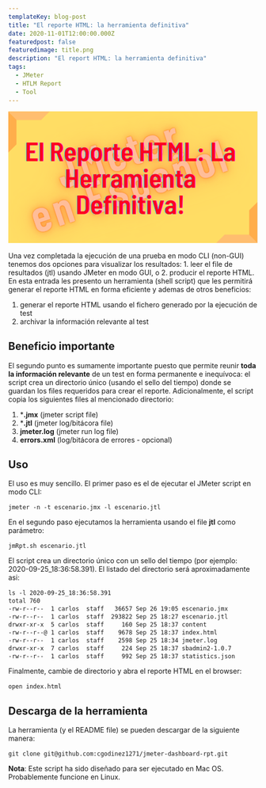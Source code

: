 ```yaml
---
templateKey: blog-post
title: "El reporte HTML: la herramienta definitiva"
date: 2020-11-01T12:00:00.000Z
featuredpost: false
featuredimage: title.png
description: "El report HTML: la herramienta definitiva"
tags:
  - JMeter
  - HTLM Report
  - Tool
---
```

![image](title.png)

Una vez completada la ejecución de una prueba en modo CLI (non-GUI) tenemos dos opciones para visualizar los resultados: 1. leer el file de resultados (jtl) usando JMeter en modo GUI, o 2. producir el reporte HTML. En esta entrada les presento un herramienta (shell script) que les permitirá generar el reporte HTML en forma eficiente y ademas de otros beneficios:

1. generar el reporte HTML usando el fichero generado por la ejecución de test
2. archivar la información relevante al test

## Beneficio importante

El segundo punto es sumamente importante puesto que permite reunir **toda la información relevante** de un test en forma permanente e inequívoca: el script crea un directorio único (usando el sello del tiempo) donde se guardan los files requeridos para crear el reporte. Adicionalmente, el script copia los siguientes files al mencionado directorio:

1. ***.jmx** (jmeter script file)
2. ***.jtl** (jmeter log/bitácora file)
3. **jmeter.log** (jmeter run log file)
4. **errors.xml** (log/bitácora de errores - opcional)

## Uso

El uso es muy sencillo. El primer paso es el de ejecutar el JMeter script en modo CLI:

```
jmeter -n -t escenario.jmx -l escenario.jtl
```

En el segundo paso ejecutamos la herramienta usando el file **jtl** como parámetro:

```
jmRpt.sh escenario.jtl
```

El script crea un directorio único con un sello del tiempo (por ejemplo: 2020-09-25_18:36:58.391). El listado del directorio será aproximadamente asi:

```
ls -l 2020-09-25_18:36:58.391
total 760
-rw-r--r--  1 carlos  staff   36657 Sep 26 19:05 escenario.jmx
-rw-r--r--  1 carlos  staff  293822 Sep 25 18:27 escenario.jtl
drwxr-xr-x  5 carlos  staff     160 Sep 25 18:37 content
-rw-r--r--@ 1 carlos  staff    9678 Sep 25 18:37 index.html
-rw-r--r--  1 carlos  staff    2598 Sep 25 18:34 jmeter.log
drwxr-xr-x  7 carlos  staff     224 Sep 25 18:37 sbadmin2-1.0.7
-rw-r--r--  1 carlos  staff     992 Sep 25 18:37 statistics.json
```

Finalmente, cambie de directorio y abra el reporte HTML en el browser:

```
open index.html
```

## Descarga de la herramienta

La herramienta (y el README file) se pueden descargar de la siguiente manera:

```
git clone git@github.com:cgodinez1271/jmeter-dashboard-rpt.git
```

**Nota**: Este script ha sido diseñado para ser ejecutado en Mac OS. Probablemente funcione en Linux.


